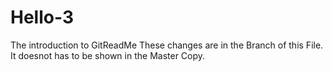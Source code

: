 # Hello-3
The introduction to GitReadMe
These changes are in the Branch of this File.
It doesnot has to be shown in the Master Copy.
